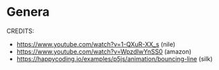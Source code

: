 # Genera

CREDITS:
-	https://www.youtube.com/watch?v=1-QXuR-XX_s (nile)
- https://www.youtube.com/watch?v=WpzdIwYnSS0  (amazon)
- https://happycoding.io/examples/p5js/animation/bouncing-line (silk)

